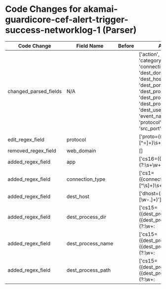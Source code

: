 # Code Changes for akamai-guardicore-cef-alert-trigger-success-networklog-1 (Parser)

| Code Change | Field Name | Before | After |
|-------------|------------|--------|-------|
| changed_parsed_fields | N/A |  | ['action', 'app', 'category', 'connection_type', 'dest_domain', 'dest_host', 'dest_ip', 'dest_port', 'dest_process_dir', 'dest_process_name', 'dest_process_path', 'dest_user', 'event_name', 'protocol', 'src_ip', 'src_port', 'time'] |
| edit_regex_field | protocol |  | ['proto=({protocol}[^=]+)\s+\w+='] |
| removed_regex_field | web_domain |  | [] |
| added_regex_field | app |  | ['cs16=({app}[^=]+)(?:\s+\w+|$)'] |
| added_regex_field | connection_type |  | ['cs1=({connection_type}[^\s]+)\s+\w+='] |
| added_regex_field | dest_host |  | ['dhost=({dest_host}[\w\-\.]+)'] |
| added_regex_field | dest_process_dir |  | ['cs15=({dest_process_path}({dest_process_dir}(?:\w+:|\/)*(?:[\\\/]+[\w\s\.\-\(\)]+)*[\\\/]+)({dest_process_name}[\w\-.]+)*)'] |
| added_regex_field | dest_process_name |  | ['cs15=({dest_process_path}({dest_process_dir}(?:\w+:|\/)*(?:[\\\/]+[\w\s\.\-\(\)]+)*[\\\/]+)({dest_process_name}[\w\-.]+)*)'] |
| added_regex_field | dest_process_path |  | ['cs15=({dest_process_path}({dest_process_dir}(?:\w+:|\/)*(?:[\\\/]+[\w\s\.\-\(\)]+)*[\\\/]+)({dest_process_name}[\w\-.]+)*)'] |